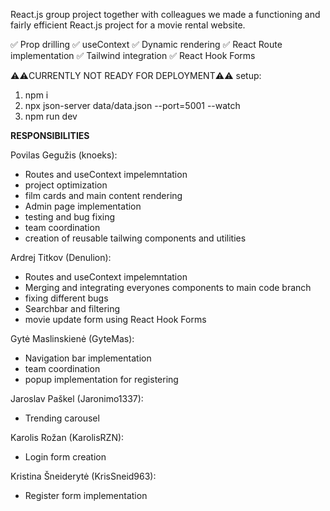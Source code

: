React.js group project
together with colleagues we made a functioning and fairly efficient React.js project for a movie rental website. 

✅ Prop drilling
✅ useContext
✅ Dynamic rendering
✅ React Route implementation
✅ Tailwind integration
✅ React Hook Forms

⚠️⚠️CURRENTLY NOT READY FOR DEPLOYMENT⚠️⚠️
setup:
1) npm i
2) npx json-server data/data.json --port=5001 --watch
3) npm run dev

**RESPONSIBILITIES**

Povilas Gegužis (knoeks):
  - Routes and useContext impelemntation
  - project optimization
  - film cards and main content rendering
  - Admin page implementation
  - testing and bug fixing
  - team coordination
  - creation of reusable tailwing components and utilities

Ardrej Titkov (Denulion):
  - Routes and useContext impelemntation
  - Merging and integrating everyones components to main code branch
  - fixing different bugs
  - Searchbar and filtering
  - movie update form using React Hook Forms
    
Gytė Maslinskienė (GyteMas):
  - Navigation bar implementation
  - team coordination
  - popup implementation for registering
  
Jaroslav Paškel (Jaronimo1337):
  - Trending carousel

Karolis Rožan (KarolisRZN): 
  - Login form creation
  
Kristina Šneiderytė (KrisSneid963):
  - Register form implementation
